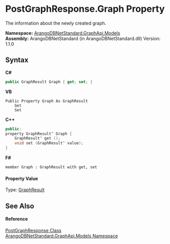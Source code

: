 # PostGraphResponse.Graph Property 
 

The information about the newly created graph.

**Namespace:**&nbsp;<a href="6fb2338d-d8f7-f9c1-2056-1702fe9bf954">ArangoDBNetStandard.GraphApi.Models</a><br />**Assembly:**&nbsp;ArangoDBNetStandard (in ArangoDBNetStandard.dll) Version: 1.1.0

## Syntax

**C#**<br />
``` C#
public GraphResult Graph { get; set; }
```

**VB**<br />
``` VB
Public Property Graph As GraphResult
	Get
	Set
```

**C++**<br />
``` C++
public:
property GraphResult^ Graph {
	GraphResult^ get ();
	void set (GraphResult^ value);
}
```

**F#**<br />
``` F#
member Graph : GraphResult with get, set

```


#### Property Value
Type: <a href="7fc2f65d-cefa-6ec0-9e02-616479096054">GraphResult</a>

## See Also


#### Reference
<a href="9671a484-cb83-b300-6138-ab0ff0a9fc4c">PostGraphResponse Class</a><br /><a href="6fb2338d-d8f7-f9c1-2056-1702fe9bf954">ArangoDBNetStandard.GraphApi.Models Namespace</a><br />